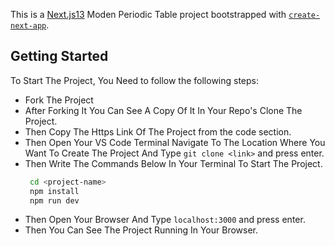 This is a [Next.js13](https://nextjs.org/) Moden Periodic Table project bootstrapped with [`create-next-app`](https://github.com/vercel/next.js/tree/canary/packages/create-next-app).

## Getting Started

To Start The Project, You Need to follow the following steps:

- Fork The Project
- After Forking It You Can See A Copy Of It In Your Repo's Clone The Project.
- Then Copy The Https Link Of The Project from the code section.
- Then Open Your VS Code Terminal Navigate To The Location Where You Want To Create The Project And Type `git clone <link>` and press enter.
- Then Write The Commands Below In Your Terminal To Start The Project.
  ```bash
   cd <project-name>
   npm install
   npm run dev
  ```
- Then Open Your Browser And Type `localhost:3000` and press enter.
- Then You Can See The Project Running In Your Browser.
